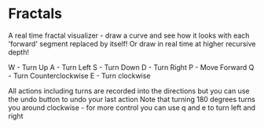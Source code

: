 # Fractals

A real time fractal visualizer - draw a curve and see how it looks with each 'forward' segment replaced by itself! Or draw in real time at higher recursive depth!


W - Turn Up
A - Turn Left
S - Turn Down
D - Turn Right
P - Move Forward
Q - Turn Counterclockwise
E - Turn clockwise


All actions including turns are recorded into the directions but you can use the undo button to undo your last action
Note that turning 180 degrees turns you around clockwise - for more control you can use q and e to turn left and right
